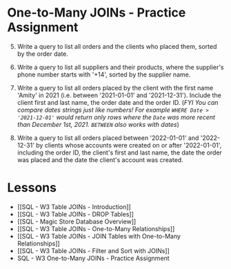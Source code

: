 
# One-to-Many JOINs - Practice Assignment

5. Write a query to list all orders and the clients who placed them, sorted by the order date.

6. Write a query to list all suppliers and their products, where the supplier's phone number starts with '+14', sorted by the supplier name.

7. Write a query to list all orders placed by the client with the first name 'Amity' in 2021 (i.e. between '2021-01-01' and '2021-12-31'). Include the client first and last name, the order date and the order ID. 
	(*FYI You can compare dates strings just like numbers! For example `WHERE Date > '2021-12-01'` would return only rows where the `Date` was more recent than December 1st, 2021. `BETWEEN` also works with dates*)

8. Write a query to list all orders placed between '2022-01-01' and '2022-12-31' by clients whose accounts were created on or after '2022-01-01', including the order ID, the client's first and last name, the date the order was placed and the date the client's account was created.

# Lessons
- [[SQL - W3 Table JOINs - Introduction]]
- [[SQL - W3 Table JOINs - DROP Tables]]
- [[SQL - Magic Store Database Overview]]
- [[SQL - W3 Table JOINs - One-to-Many Relationships]]
- [[SQL - W3 Table JOINs - JOIN Tables with One-to-Many Relationships]]
- [[SQL - W3 Table JOINs - Filter and Sort with JOINs]]
- SQL - W3 One-to-Many JOINs - Practice Assignment